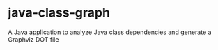 # java-class-graph
A Java application to analyze Java class dependencies and generate a Graphviz DOT file
